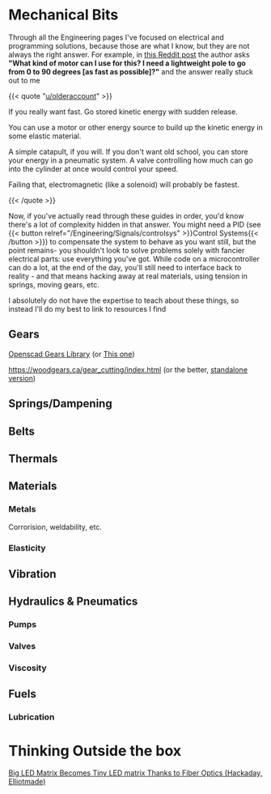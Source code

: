# Mechanical Bits

Through all the Engineering pages I've focused on electrical and programming solutions, because those are what I know, but they are not always the right answer. For example, in [this Reddit post](https://www.reddit.com/r/arduino/comments/s0jnh9/what_kind_of_motor_can_i_use_for_this_i_need_a/) the author asks **"What kind of motor can I use for this? I need a lightweight pole to go from 0 to 90 degrees [as fast as possible]?"** and the answer really stuck out to me

{{< quote "[u/olderaccount](https://www.reddit.com/r/arduino/comments/s0jnh9/comment/hs2kewi/?utm_source=share&utm_medium=web2x&context=3)" >}}

If you really want fast. Go stored kinetic energy with sudden release.

You can use a motor or other energy source to build up the kinetic energy in some elastic material.

A simple catapult, if you will. If you don't want old school, you can store your energy in a pneumatic system. A valve controlling how much can go into the cylinder at once would control your speed.

Failing that, electromagnetic (like a solenoid) will probably be fastest.

{{< /quote >}}

Now, if you've actually read through these guides in order, you'd know there's a lot of complexity hidden in that answer. You might need a PID (see {{< button relref="/Engineering/Signals/controlsys" >}}Control Systems{{< /button >}}) to compensate the system to behave as you want still, but the point remains- you shouldn't look to solve problems solely with fancier electrical parts: use everything you've got. While code on a microcontroller can do a lot, at the end of the day, you'll still need to interface back to reality - and that means hacking away at real materials, using tension in springs, moving gears, etc.

I absolutely do not have the expertise to teach about these things, so instead I'll do my best to link to resources I find

## Gears

[Openscad Gears Library](https://github.com/chrisspen/gears) (or [This one](https://github.com/dpellegr/PolyGear)) 

https://woodgears.ca/gear_cutting/index.html (or the better, [standalone version](https://woodgears.ca/gear/index.html))



## Springs/Dampening

## Belts

## Thermals

## Materials

### Metals

Corrorision, weldability, etc.

### Elasticity



## Vibration

## Hydraulics & Pneumatics

### Pumps

### Valves

### Viscosity

## Fuels

### Lubrication



# Thinking Outside the box

[Big LED Matrix Becomes Tiny LED matrix Thanks to Fiber Optics (Hackaday, Elliotmade)](https://hackaday.com/2022/03/01/big-led-matrix-becomes-tiny-led-matrix-thanks-to-fiber-optics/)

